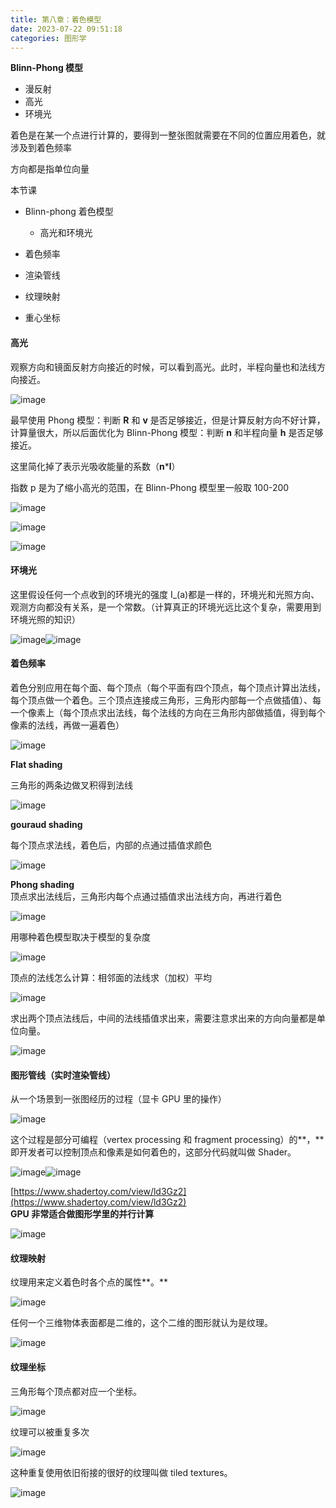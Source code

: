 ```yaml
---
title: 第八章：着色模型
date: 2023-07-22 09:51:18
categories: 图形学
---
```


**Blinn-Phong 模型**

- 漫反射
- 高光
- 环境光

着色是在某一个点进行计算的，要得到一整张图就需要在不同的位置应用着色，就涉及到着色频率

方向都是指单位向量

本节课

- Blinn-phong 着色模型

  - 高光和环境光
- 着色频率
- 渲染管线
- 纹理映射
- 重心坐标

#### **高光**

观察方向和镜面反射方向接近的时候，可以看到高光。此时，半程向量也和法线方向接近。

​![image](./images/图形学/image-20230816211419-186t7zh.png)​

最早使用 Phong 模型：判断 **R** 和 **v** 是否足够接近，但是计算反射方向不好计算，计算量很大，所以后面优化为 Blinn-Phong 模型：判断 **n** 和半程向量 **h** 是否足够接近。

这里简化掉了表示光吸收能量的系数（**n**\***l**）

指数 p 是为了缩小高光的范围，在 Blinn-Phong 模型里一般取 100-200

​![image](./images/图形学/image-20230816211426-qo64bm8.png)

![image](./images/图形学/image-20230816211432-wrvh56t.png)​

​![image](./images/图形学/image-20230816211439-oigg0n5.png)​

#### **环境光**

这里假设任何一个点收到的环境光的强度 I_(a)都是一样的，环境光和光照方向、观测方向都没有关系，是一个常数。（计算真正的环境光远比这个复杂，需要用到环境光照的知识）

​![image](./images/图形学/image-20230816211504-zq2wuvl.png)​​![image](./images/图形学/image-20230816211509-jl5x9sn.png)​

#### 着色频率

着色分别应用在每个面、每个顶点（每个平面有四个顶点，每个顶点计算出法线，每个顶点做一个着色。三个顶点连接成三角形，三角形内部每一个点做插值）、每一个像素上（每个顶点求出法线，每个法线的方向在三角形内部做插值，得到每个像素的法线，再做一遍着色）

​![image](./images/图形学/image-20230816211517-p37tdsb.png)​

**Flat shading**

三角形的两条边做叉积得到法线

​![image](./images/图形学/image-20230816211523-u5qg48r.png)​

**gouraud shading**

每个顶点求法线，着色后，内部的点通过插值求颜色

​![image](./images/图形学/image-20230816211531-a5oyh96.png)​

**Phong shading**<br />顶点求出法线后，三角形内每个点通过插值求出法线方向，再进行着色

​![image](./images/图形学/image-20230816211544-m2gpove.png)​

用哪种着色模型取决于模型的复杂度

​![image](./images/图形学/image-20230816211548-1uy9e0v.png)​

顶点的法线怎么计算：相邻面的法线求（加权）平均

​![image](./images/图形学/image-20230816211552-bwwoeee.png)​

求出两个顶点法线后，中间的法线插值求出来，需要注意求出来的方向向量都是单位向量。

​![image](./images/图形学/image-20230816211558-23gk3nx.png)​

#### **图形管线（实时渲染管线）**

从一个场景到一张图经历的过程（显卡 GPU 里的操作）

​![image](./images/图形学/image-20230816211603-3bxqpnc.png)​

这个过程是部分可编程（vertex processing 和 fragment processing）的**，**即开发者可以控制顶点和像素是如何着色的，这部分代码就叫做 Shader。

​![image](./images/图形学/image-20230816211609-qhidiax.png)​​![image](./images/图形学/image-20230816211700-etbcuf7.png)​

[https://www.shadertoy.com/view/ld3Gz2](https://www.shadertoy.com/view/ld3Gz2)<br />**GPU 非常适合做图形学里的并行计算**

​![image](./images/图形学/image-20230816211709-48x15z4.png)​

#### **纹理映射**

纹理用来定义着色时各个点的属性**。**

​![image](./images/图形学/image-20230816211714-edon4vx.png)​

任何一个三维物体表面都是二维的，这个二维的图形就认为是纹理。

​![image](./images/图形学/image-20230816211732-ytqogpc.png)​

#### 纹理坐标

三角形每个顶点都对应一个坐标。

​![image](./images/图形学/image-20230816211736-pfd8lww.png)​

纹理可以被重复多次

​![image](./images/图形学/image-20230816211741-8eowj5b.png)​

这种重复使用依旧衔接的很好的纹理叫做 tiled textures。

​![image](./images/图形学/image-20230816211746-qu6dqrd.png)​
